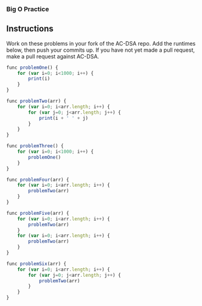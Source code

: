 ### Big O Practice

## Instructions

Work on these problems in your fork of the AC-DSA repo.
Add the runtimes below, then push your commits up.  If
you have not yet made a pull request, make a pull
request against AC-DSA.

```javascript
func problemOne() {
    for (var i=0; i<1000; i++) {
        print(i)
    }
}
```


```javascript
func problemTwo(arr) {
    for (var i=0; i<arr.length; i++) {
        for (var j=0; j<arr.length; j++) {
            print(i + ' ' + j)
        }
    }
}
```


```javascript
func problemThree() {
    for (var i=0; i<1000; i++) {
        problemOne()
    }
}
```


```javascript
func problemFour(arr) {
    for (var i=0; i<arr.length; i++) {
        problemTwo(arr)
    }
}
```


```javascript
func problemFive(arr) {
    for (var i=0; i<arr.length; i++) {
        problemTwo(arr)
    }
    for (var i=0; i<arr.length; i++) {
        problemTwo(arr)
    }
}
```


```javascript
func problemSix(arr) {
    for (var i=0; i<arr.length; i++) {
        for (var j=0; j<arr.length; j++) {
            problemTwo(arr)
        }
    }
}
```

